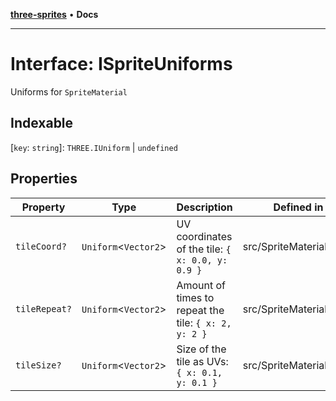[**three-sprites**](../index.md) • **Docs**

***

# Interface: ISpriteUniforms

Uniforms for `SpriteMaterial`

## Indexable

 \[`key`: `string`\]: `THREE.IUniform` \| `undefined`

## Properties

| Property | Type | Description | Defined in |
| ------ | ------ | ------ | ------ |
| `tileCoord?` | `Uniform`\<`Vector2`\> | UV coordinates of the tile: `{ x: 0.0, y: 0.9 }` | src/SpriteMaterial.ts:19 |
| `tileRepeat?` | `Uniform`\<`Vector2`\> | Amount of times to repeat the tile: `{ x: 2, y: 2 }` | src/SpriteMaterial.ts:25 |
| `tileSize?` | `Uniform`\<`Vector2`\> | Size of the tile as UVs: `{ x: 0.1, y: 0.1 }` | src/SpriteMaterial.ts:13 |
